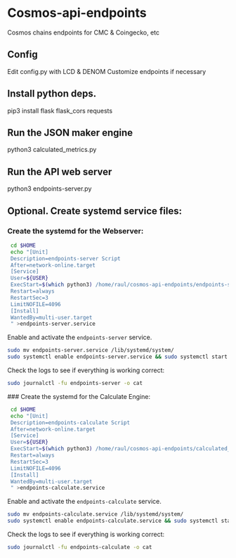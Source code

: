 # Cosmos-api-endpoints
Cosmos chains endpoints for CMC &amp; Coingecko, etc

## Config
Edit config.py with LCD & DENOM
Customize endpoints if necessary

## Install python deps.
pip3 install flask flask_cors requests

## Run the JSON maker engine
python3 calculated_metrics.py

## Run the API web server
python3 endpoints-server.py

## Optional. Create systemd service files:

### Create the systemd for the Webserver:
```bash
 cd $HOME
 echo "[Unit]
 Description=endpoints-server Script
 After=network-online.target
 [Service]
 User=${USER}
 ExecStart=$(which python3) /home/raul/cosmos-api-endpoints/endpoints-server.py
 Restart=always
 RestartSec=3
 LimitNOFILE=4096
 [Install]
 WantedBy=multi-user.target
 " >endpoints-server.service
 ```

 Enable and activate the `endpoints-server` service.
```bash
sudo mv endpoints-server.service /lib/systemd/system/
sudo systemctl enable endpoints-server.service && sudo systemctl start endpoints-server.service
```
Check the logs to see if everything is working correct:
```bash
sudo journalctl -fu endpoints-server -o cat
```

### Create the systemd for the Calculate Engine:
```bash
 cd $HOME
 echo "[Unit]
 Description=endpoints-calculate Script
 After=network-online.target
 [Service]
 User=${USER}
 ExecStart=$(which python3) /home/raul/cosmos-api-endpoints/calculated_values.py
 Restart=always
 RestartSec=3
 LimitNOFILE=4096
 [Install]
 WantedBy=multi-user.target
 " >endpoints-calculate.service
 ```

 Enable and activate the `endpoints-calculate` service.
```bash
sudo mv endpoints-calculate.service /lib/systemd/system/
sudo systemctl enable endpoints-calculate.service && sudo systemctl start endpoints-calculate.service
```
Check the logs to see if everything is working correct:
```bash
sudo journalctl -fu endpoints-calculate -o cat
```
